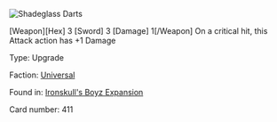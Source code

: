 
![Shadeglass Darts](https://warhammerunderworlds.com/wp-content/uploads/sites/6/2017/12/411_ENG-Shadeglass-Darts.png)

[Weapon][Hex] 3 [Sword] 3 [Damage] 1[/Weapon] On a critical hit, this Attack action has +1 Damage

Type: Upgrade

Faction: [Universal](/factions/universal.md)

Found in: [Ironskull's Boyz Expansion](/locations/ironskulls-boyz-expansion.md)

Card number: 411
